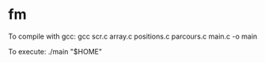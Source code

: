 # fm

To compile with gcc: 
gcc scr.c array.c positions.c parcours.c main.c -o main 

To execute:
./main "$HOME"
